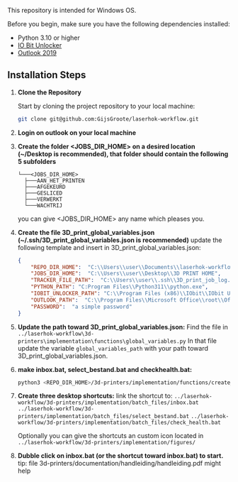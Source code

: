 This repository is intended for Windows OS.

Before you begin, make sure you have the following dependencies installed:

- Python 3.10 or higher
- [IO Bit Unlocker](https://www.iobit.com/nl/iobit-unlocker.php#)
- [Outlook 2019](https://microsoft-outlook.en.softonic.com/)

## Installation Steps

1. **Clone the Repository**

   Start by cloning the project repository to your local machine:

   ```bash
   git clone git@github.com:GijsGroote/laserhok-workflow.git
   ```

2. **Login on outlook on your local machine**

3. **Create the folder <JOBS_DIR_HOME> on a desired location (~/Desktop is recommended), that folder should contain the following 5 subfolders**

    ```text
   └───<JOBS_DIR_HOME>
      ├───AAN_HET_PRINTEN
      ├───AFGEKEURD
      ├───GESLICED
      ├───VERWERKT
      └───WACHTRIJ
    ```

   you can give <JOBS_DIR_HOME> any name which pleases you.

4. **Create the file 3D_print_global_variables.json (~/.ssh/3D_print_global_variables.json is recommended)**
   update the following template and insert in 3D_print_global_variables.json:

   ```json
   {
       "REPO_DIR_HOME":  "C:\\Users\\user\\Documents\\laserhok-workflow",
       "JOBS_DIR_HOME":  "C:\\Users\\user\\Desktop\\3D PRINT HOME",
       "TRACKER_FILE_PATH":  "C:\\Users\\user\\.ssh\\3D_print_job_log.json",
       "PYTHON_PATH": "C:Program Files\\Python311\\python.exe",
       "IOBIT_UNLOCKER_PATH": "C:\\Program Files (x86)\\IObit\\IObit Unlocker\\IObitUnlocker.exe",
       "OUTLOOK_PATH":  "C:\\Program Files\\Microsoft Office\\root\\Office16\\OUTLOOK.EXE",
       "PASSWORD":  "a simple password"
   }
   ```

5. **Update the path toward 3D_print_global_variables.json:**
    Find the file in `../laserhok-workflow\3d-printers\implementation\functions\global_variables.py`
    In that file update the variable `global_variables_path` with your path toward 3D_print_global_variables.json.  

6. **make inbox.bat, select_bestand.bat and checkhealth.bat:**
   ```bash
   python3 <REPO_DIR_HOME>/3d-printers/implementation/functions/create_batch_files.py
   ```
   
7. **Create three desktop shortcuts:**
   link the shortcut to:
 `../laserhok-workflow/3d-printers/implementation/batch_files/inbox.bat`
 `../laserhok-workflow/3d-printers/implementation/batch_files/select_bestand.bat`
 `../laserhok-workflow/3d-printers/implementation/batch_files/check_health.bat`

   Optionally you can give the shortcuts an custom icon located in
`../laserhok-workflow/3d-printers/implementation/figures/`

8. **Dubble click on inbox.bat (or the shortcut toward inbox.bat) to start.**
   tip: file 3d-printers/documentation/handleiding/handleiding.pdf might help
